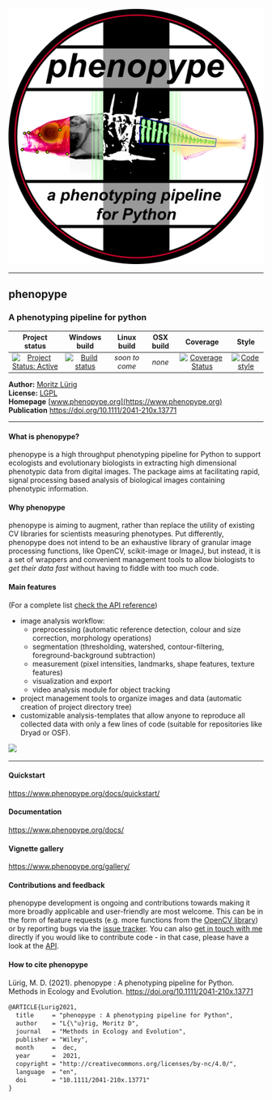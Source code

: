 
![](https://github.com/phenopype/phenopype/raw/main/assets/phenopype_logo.png)

---

## **phenopype**
### **A phenotyping pipeline for python**

| Project status | Windows build | Linux build | OSX build | Coverage | Style |
|:---:|:---:|:---:|:---:|:---:|:---:|
| [![Project Status: Active](http://www.repostatus.org/badges/latest/active.svg)](http://www.repostatus.org/#active) | [![Build status](https://ci.appveyor.com/api/projects/status/20ncgfq137mmvbgb?svg=true)](https://ci.appveyor.com/project/mluerig/phenopype-9386w) | *soon to come* | *none* | [![Coverage Status](https://coveralls.io/repos/github/phenopype/phenopype/badge.svg?branch=main)](https://coveralls.io/github/phenopype/phenopype?branch=main) | [![Code style](https://img.shields.io/badge/code%20style-black-000000.svg)](https://github.com/psf/black) |  

**Author:** [Moritz Lürig](https://luerig.net)  
**License:** [LGPL](https://opensource.org/licenses/LGPL-3.0)  
**Homepage** [www.phenopype.org](https://www.phenopype.org)  
**Publication** https://doi.org/10.1111/2041-210x.13771

---

#### What is phenopype?

phenopype is a high throughput phenotyping pipeline for Python to support ecologists and evolutionary biologists in extracting high dimensional phenotypic data from digital images. The package aims at facilitating rapid, signal processing based analysis of biological images containing phenotypic information.

#### Why phenopype
phenopype is aiming to augment, rather than replace the utility of existing CV libraries for scientists measuring phenotypes. Put differently, phenopype does not intend to be an exhaustive library of granular image processing functions, like OpenCV, scikit-image or ImageJ, but instead, it is a set of wrappers and convenient management tools to allow biologists to *get their data fast* without having to fiddle with too much code.

#### Main features

(For a complete list [check the API reference](https://www.phenopype.org/docs/api/))

- image analysis workflow:
  - preprocessing (automatic reference detection, colour and size correction, morphology operations)
  - segmentation (thresholding, watershed, contour-filtering, foreground-background subtraction)
  - measurement (pixel intensities, landmarks, shape features, texture features)
  - visualization and export   
  - video analysis module for object tracking
- project management tools to organize images and data (automatic creation of project directory tree)
- customizable analysis-templates that allow anyone to reproduce all collected data with only a few lines of code (suitable for repositories like Dryad or OSF).

![](https://github.com/mluerig/phenopype/raw/master/source/phenopype_demo.gif)

---

#### Quickstart

https://www.phenopype.org/docs/quickstart/

#### Documentation

https://www.phenopype.org/docs/

#### Vignette gallery

https://www.phenopype.org/gallery/

#### Contributions and feedback
phenopype development is ongoing and contributions towards making it more broadly applicable and user-friendly are most welcome. This can be in the form of feature requests (e.g. more functions from the [OpenCV library](https://docs.opencv.org/master/modules.html)) or by reporting bugs via the [issue tracker](https://github.com/phenopype/phenopype/issues). You can also [get in touch with me](https://www.luerig.net) directly if you would like to contribute code - in that case, please have a look at the [API](https://www.phenopype.org/docs/api/).

#### How to cite phenopype

Lürig, M. D. (2021). phenopype : A phenotyping pipeline for Python. Methods in Ecology and Evolution. https://doi.org/10.1111/2041-210x.13771

	@ARTICLE{Lurig2021,
	  title     = "phenopype : A phenotyping pipeline for Python",
	  author    = "L{\"u}rig, Moritz D",
	  journal   = "Methods in Ecology and Evolution",
	  publisher = "Wiley",
	  month     =  dec,
	  year      =  2021,
	  copyright = "http://creativecommons.org/licenses/by-nc/4.0/",
	  language  = "en",
	  doi       = "10.1111/2041-210x.13771"
	}
